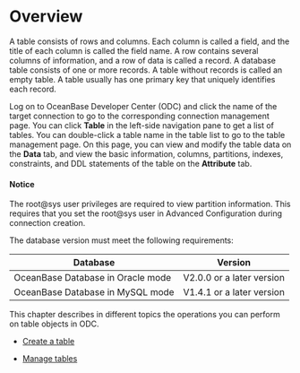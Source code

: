 # Overview

A table consists of rows and columns. Each column is called a field, and the title of each column is called the field name. A row contains several columns of information, and a row of data is called a record. A database table consists of one or more records. A table without records is called an empty table. A table usually has one primary key that uniquely identifies each record. 

Log on to OceanBase Developer Center (ODC) and click the name of the target connection to go to the corresponding connection management page. You can click **Table** in the left-side navigation pane to get a list of tables. You can double-click a table name in the table list to go to the table management page. On this page, you can view and modify the table data on the **Data** tab, and view the basic information, columns, partitions, indexes, constraints, and DDL statements of the table on the **Attribute** tab. 

<main id="notice" type='notice'>
   <h4>Notice</h4>
   <p>The root@sys user privileges are required to view partition information. This requires that you set the root@sys user in Advanced Configuration during connection creation.</p>
</main>

The database version must meet the following requirements:

|             Database              |          Version          |
|-----------------------------------|---------------------------|
| OceanBase Database in Oracle mode | V2.0.0 or a later version |
| OceanBase Database in MySQL mode  | V1.4.1 or a later version |

This chapter describes in different topics the operations you can perform on table objects in ODC.

* [Create a table](200.create-a-table.md)

* [Manage tables](300.manage-tables.md)